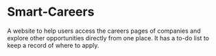 # Smart-Careers
A website to help users access the careers pages of companies and explore other opportunities directly from one place. It has a to-do list to keep a record of where to apply.



